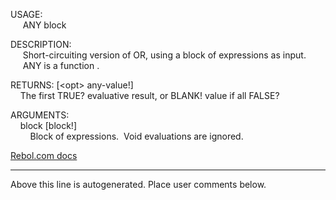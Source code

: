 USAGE:  
&nbsp;&nbsp;&nbsp;&nbsp;&nbsp;ANY&nbsp;block&nbsp;  
  
DESCRIPTION:  
&nbsp;&nbsp;&nbsp;&nbsp;&nbsp;Short-circuiting&nbsp;version&nbsp;of&nbsp;OR,&nbsp;using&nbsp;a&nbsp;block&nbsp;of&nbsp;expressions&nbsp;as&nbsp;input.  
&nbsp;&nbsp;&nbsp;&nbsp;&nbsp;ANY&nbsp;is&nbsp;a&nbsp;function&nbsp;.  
  
RETURNS:&nbsp;[&lt;opt&gt;&nbsp;any-value!]  
&nbsp;&nbsp;&nbsp;&nbsp;The&nbsp;first&nbsp;TRUE?&nbsp;evaluative&nbsp;result,&nbsp;or&nbsp;BLANK!&nbsp;value&nbsp;if&nbsp;all&nbsp;FALSE?  
  
ARGUMENTS:  
&nbsp;&nbsp;&nbsp;&nbsp;block&nbsp;[block!]  
&nbsp;&nbsp;&nbsp;&nbsp;&nbsp;&nbsp;&nbsp;&nbsp;Block&nbsp;of&nbsp;expressions.&nbsp;&nbsp;Void&nbsp;evaluations&nbsp;are&nbsp;ignored.  

[Rebol.com docs](http://www.rebol.com/r3/docs/functions/any.html)
___
Above this line is autogenerated. Place user comments below.